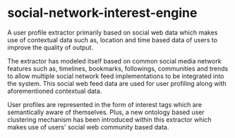 # social-network-interest-engine

A user profile extractor primarily based on social web data which makes use of contextual data such as, location and time based data of users to improve the quality of output.

The extractor has modeled itself based on common social media network features such as, timelines, bookmarks, followings, communities and trends to allow multiple social network feed implementations to be integrated into the system. This social web feed data are used for user profiling along with aforementioned contextual data.

User profiles are represented in the form of interest tags which are semantically aware of themselves. Plus, a new ontology based user clustering mechanism has been introduced within this extractor which makes use of users' social web community based data.
